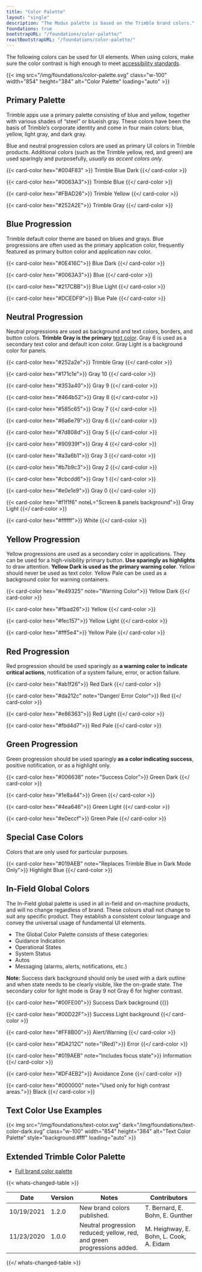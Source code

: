 ```yaml
---
title: "Color Palette"
layout: "single"
description: "The Modus palette is based on the Trimble brand colors."
foundations: true
bootstrapURL: "/foundations/color-palette/"
reactBootstrapURL: "/foundations/color-palette/"
---
```


The following colors can be used for UI elements. When using colors, make sure the color contrast is high enough to meet [accessibility standards](/foundations/accessibility/).

{{< img src="/img/foundations/color-palette.svg" class="w-100" width="854" height="384" alt="Color Palette" loading="auto" >}}

## Primary Palette

Trimble apps use a primary palette consisting of blue and yellow, together with various shades of “steel” or blueish gray. These colors have been the basis of Trimble’s corporate identity and come in four main colors: blue, yellow, light gray, and dark gray.

Blue and neutral progression colors are used as primary UI colors in Trimble products. Additional colors (such as the Trimble yellow, red, and green) are used sparingly and purposefully, _usually as accent colors only_.

<div class="row">

{{< card-color hex="#004F83" >}}
Trimble Blue Dark
{{</ card-color >}}

{{< card-color hex="#0063A3">}}
Trimble Blue
{{</ card-color >}}

{{< card-color hex="#FBAD26">}}
Trimble Yellow
{{</ card-color >}}

{{< card-color hex="#252A2E">}}
Trimble Gray
{{</ card-color >}}

</div>

## Blue Progression

Trimble default color theme are based on blues and grays. Blue progressions are often used as the primary application color, frequently featured as primary button color and application nav color.

<div class="row">

{{< card-color hex="#0E416C">}}
Blue Dark
{{</ card-color >}}

{{< card-color hex="#0063A3">}}
Blue
{{</ card-color >}}

{{< card-color hex="#217CBB">}}
Blue Light
{{</ card-color >}}

{{< card-color hex="#DCEDF9">}}
Blue Pale
{{</ card-color >}}

</div>

## Neutral Progression

Neutral progressions are used as background and text colors, borders, and button colors. <span class="theme-l">**Trimble Gray is the primary** [text color](/foundations/typography/). Gray 6 is used as a secondary text color and default icon color. Gray Light is a background color for panels.</span>

<div class="row">

{{< card-color hex="#252a2e">}}
Trimble Gray
{{</ card-color >}}

{{< card-color hex="#171c1e">}}
Gray 10
{{</ card-color >}}

{{< card-color hex="#353a40">}}
Gray 9
{{</ card-color >}}

{{< card-color hex="#464b52">}}
Gray 8
{{</ card-color >}}

{{< card-color hex="#585c65">}}
Gray 7
{{</ card-color >}}

{{< card-color hex="#6a6e79">}}
Gray 6
{{</ card-color >}}

{{< card-color hex="#7d808d">}}
Gray 5
{{</ card-color >}}

{{< card-color hex="#90939f">}}
Gray 4
{{</ card-color >}}

{{< card-color hex="#a3a6b1">}}
Gray 3
{{</ card-color >}}

{{< card-color hex="#b7b9c3">}}
Gray 2
{{</ card-color >}}

{{< card-color hex="#cbcdd6">}}
Gray 1
{{</ card-color >}}

{{< card-color hex="#e0e1e9">}}
Gray 0
{{</ card-color >}}

{{< card-color hex="#f1f1f6" noteL="Screen & panels background">}}
Gray Light
{{</ card-color >}}

{{< card-color hex="#ffffff">}}
White
{{</ card-color >}}

</div>

## Yellow Progression

Yellow progressions are used as a secondary color in applications. They can be used for a high-visibility primary button. **Use sparingly as highlights** to draw attention. **Yellow Dark is used as the primary warning color**. Yellow should never be used as text color. Yellow Pale can be used as a background color for warning containers.

<div class="row">

{{< card-color hex="#e49325" note="Warning Color">}}
Yellow Dark
{{</ card-color >}}

{{< card-color hex="#fbad26">}}
Yellow
{{</ card-color >}}

{{< card-color hex="#fec157">}}
Yellow Light
{{</ card-color >}}

{{< card-color hex="#fff5e4">}}
Yellow Pale
{{</ card-color >}}

</div>

## Red Progression

Red progression should be used sparingly as **a warning color to indicate critical actions**, notification of a system failure, error, or action failure.

<div class="row">

{{< card-color hex="#ab1f26">}}
Red Dark
{{</ card-color >}}

{{< card-color hex="#da212c" note="Danger/ Error Color">}}
Red
{{</ card-color >}}

{{< card-color hex="#e86363">}}
Red Light
{{</ card-color >}}

{{< card-color hex="#fbd4d7">}}
Red Pale
{{</ card-color >}}

</div>

## Green Progression

Green progression should be used sparingly **as a color indicating success**, positive notification, or as a highlight only.

<div class="row">

{{< card-color hex="#006638" note="Success Color">}}
Green Dark
{{</ card-color >}}

{{< card-color hex="#1e8a44">}}
Green
{{</ card-color >}}

{{< card-color hex="#4ea646">}}
Green Light
{{</ card-color >}}

{{< card-color hex="#e0eccf">}}
Green Pale
{{</ card-color >}}

</div>

## Special Case Colors

Colors that are only used for particular purposes.

<div class="row">

{{< card-color hex="#019AEB" note="Replaces Trimble Blue in Dark Mode Only">}}
Highlight Blue
{{</ card-color >}}

</div>

## In-Field Global Colors

The In-Field global palette is used in all in-field and on-machine products, and will no change regardless of brand. These colours shall not change to suit any specific product. They establish a consistent colour language and convey the universal usage of fundamental UI elements.

- The Global Color Palette consists of these categories:
- Guidance Indication
- Operational States
- System Status
- Autos
- Messaging (alarms, alerts, notifications, etc.)

**Note:** Success dark background should only be used with a dark outline and when state needs to be clearly visible, like the on-grade state. The secondary color for light mode is Gray 9 not Gray 6 for higher contrast.

<div class="row">
{{< card-color hex="#00FE00">}}
Success Dark background
{{</ card-color >}}

{{< card-color hex="#00D22F">}}
Success Light background
{{</ card-color >}}

{{< card-color hex="#FF8B00">}}
Alert/Warning
{{</ card-color >}}

{{< card-color hex="#DA212C" note="(Red)">}}
Error
{{</ card-color >}}

{{< card-color hex="#019AEB" note="Includes focus state">}}
Information
{{</ card-color >}}

{{< card-color hex="#DF4EB2">}}
Avoidance Zone
{{</ card-color >}}

{{< card-color hex="#000000" note="Used only for high contrast areas.">}}
Black
{{</ card-color >}}

</div>

## Text Color Use Examples

{{< img src="/img/foundations/text-color.svg" dark="/img/foundations/text-color-dark.svg" class="w-100" width="854" height="384" alt="Text Color Palette" style="background:#fff" loading="auto" >}}

## Extended Trimble Color Palette

- [Full brand color palette](https://brandfolder.com/trimble-brandfolder/trimble)

{{< whats-changed-table >}}

| Date       | Version | Notes                                                                   | Contributors                            |
| ---------- | ------- | ----------------------------------------------------------------------- | --------------------------------------- |
| 10/19/2021 | 1.2.0   | New brand colors published.                                             | T. Bernard, E. Bohn, E. Gunther         |
| 11/23/2020 | 1.0.0   | Neutral progression reduced; yellow, red, and green progressions added. | M. Heighway, E. Bohn, L. Cook, A. Eidam |

{{</ whats-changed-table >}}
